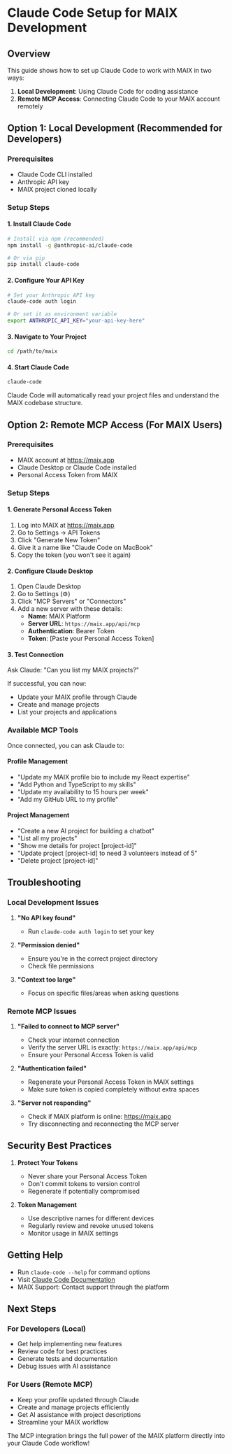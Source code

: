 # Claude Code Setup for MAIX Development

## Overview

This guide shows how to set up Claude Code to work with MAIX in two ways:
1. **Local Development**: Using Claude Code for coding assistance
2. **Remote MCP Access**: Connecting Claude Code to your MAIX account remotely

## Option 1: Local Development (Recommended for Developers)

### Prerequisites
- Claude Code CLI installed
- Anthropic API key
- MAIX project cloned locally

### Setup Steps

#### 1. Install Claude Code
```bash
# Install via npm (recommended)
npm install -g @anthropic-ai/claude-code

# Or via pip
pip install claude-code
```

#### 2. Configure Your API Key
```bash
# Set your Anthropic API key
claude-code auth login

# Or set it as environment variable
export ANTHROPIC_API_KEY="your-api-key-here"
```

#### 3. Navigate to Your Project
```bash
cd /path/to/maix
```

#### 4. Start Claude Code
```bash
claude-code
```

Claude Code will automatically read your project files and understand the MAIX codebase structure.

## Option 2: Remote MCP Access (For MAIX Users)

### Prerequisites
- MAIX account at https://maix.app
- Claude Desktop or Claude Code installed
- Personal Access Token from MAIX

### Setup Steps

#### 1. Generate Personal Access Token
1. Log into MAIX at https://maix.app
2. Go to Settings → API Tokens
3. Click "Generate New Token"
4. Give it a name like "Claude Code on MacBook"
5. Copy the token (you won't see it again)

#### 2. Configure Claude Desktop
1. Open Claude Desktop
2. Go to Settings (⚙️)
3. Click "MCP Servers" or "Connectors"
4. Add a new server with these details:
   - **Name**: MAIX Platform
   - **Server URL**: `https://maix.app/api/mcp`
   - **Authentication**: Bearer Token
   - **Token**: [Paste your Personal Access Token]

#### 3. Test Connection
Ask Claude: "Can you list my MAIX projects?"

If successful, you can now:
- Update your MAIX profile through Claude
- Create and manage projects
- List your projects and applications

### Available MCP Tools

Once connected, you can ask Claude to:

#### Profile Management
- "Update my MAIX profile bio to include my React expertise"
- "Add Python and TypeScript to my skills"
- "Update my availability to 15 hours per week"
- "Add my GitHub URL to my profile"

#### Project Management
- "Create a new AI project for building a chatbot"
- "List all my projects"
- "Show me details for project [project-id]"
- "Update project [project-id] to need 3 volunteers instead of 5"
- "Delete project [project-id]"

## Troubleshooting

### Local Development Issues

1. **"No API key found"**
   - Run `claude-code auth login` to set your key

2. **"Permission denied"**
   - Ensure you're in the correct project directory
   - Check file permissions

3. **"Context too large"**
   - Focus on specific files/areas when asking questions

### Remote MCP Issues

1. **"Failed to connect to MCP server"**
   - Check your internet connection
   - Verify the server URL is exactly: `https://maix.app/api/mcp`
   - Ensure your Personal Access Token is valid

2. **"Authentication failed"**
   - Regenerate your Personal Access Token in MAIX settings
   - Make sure token is copied completely without extra spaces

3. **"Server not responding"**
   - Check if MAIX platform is online: https://maix.app
   - Try disconnecting and reconnecting the MCP server

## Security Best Practices

1. **Protect Your Tokens**
   - Never share your Personal Access Token
   - Don't commit tokens to version control
   - Regenerate if potentially compromised

2. **Token Management**
   - Use descriptive names for different devices
   - Regularly review and revoke unused tokens
   - Monitor usage in MAIX settings

## Getting Help

- Run `claude-code --help` for command options
- Visit [Claude Code Documentation](https://docs.anthropic.com/en/docs/claude-code)
- MAIX Support: Contact support through the platform

## Next Steps

### For Developers (Local)
- Get help implementing new features
- Review code for best practices  
- Generate tests and documentation
- Debug issues with AI assistance

### For Users (Remote MCP)
- Keep your profile updated through Claude
- Create and manage projects efficiently
- Get AI assistance with project descriptions
- Streamline your MAIX workflow

The MCP integration brings the full power of the MAIX platform directly into your Claude Code workflow!